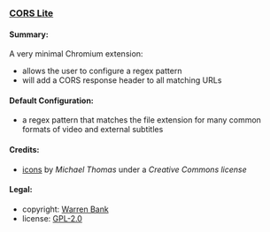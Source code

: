 ### [CORS Lite](https://github.com/warren-bank/crx-cors-lite)

#### Summary:

A very minimal Chromium extension:
* allows the user to configure a regex pattern
* will add a CORS response header to all matching URLs

#### Default Configuration:

* a regex pattern that matches the file extension for many common formats of video and external subtitles

#### Credits:

* [icons](https://veryicon.com/icons/food--drinks/beer/coors-beer-glass.html) by _Michael Thomas_ under a _Creative Commons license_

#### Legal:

* copyright: [Warren Bank](https://github.com/warren-bank)
* license: [GPL-2.0](https://www.gnu.org/licenses/old-licenses/gpl-2.0.txt)

